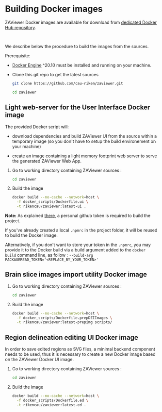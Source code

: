 # Building Docker images

ZAViewer Docker images are available for download from [dedicated Docker Hub repository](https://hub.docker.com/r/rikencau/zaviewer).

<br/>

We describe below the procedure to build the images from the sources.

Prerequisite:

* [Docker Engine](https://docs.docker.com/engine/) ^20.10 must be installed and running on your machine.

* Clone this git repo to get the latest sources

    ```sh
    git clone https://github.com/cau-riken/zaviewer.git

    cd zaviewer
    ```


## Light web-server for the User Interface Docker image <a id="build-image-ui"></a>

The provided Docker script will:

* download dependencies and build ZAViewer UI from the source within a temporary image (so you don't have to setup the build environement on your machine)

* create an image containing a light memory footprint web server to serve the generated ZAViewer Web App.

1. Go to working directory containing ZAViewer sources :

    ```sh
    cd zaviewer
    ```

2. Build the image

    ```sh
    docker build --no-cache --network=host \
      -f docker_scripts/Dockerfile.ui \
      -t rikencau/zaviewer:latest-ui .
    ```

**Note:** As explained [there](../README.md#dev-setupnpmrc), a personal github token is required to build the project.

If you've already created a local `.npmrc` in the project folder, it will be reused to build the Docker image.

Alternatively, if you don't want to store your token in the `.npmrc`, you may provide it to the Docker build via a build argument added to the `docker build` command line, as follow : `--build-arg PACKAGEREAD_TOKEN='<REPLACE_BY_YOUR_TOKEN>'`

## Brain slice images import utility Docker image<a id="build-image-prepimg"></a>

1. Go to working directory containing ZAViewer sources :

    ```sh
    cd zaviewer
    ```

2. Build the image

    ```sh
    docker build --no-cache --network=host \
      -f docker_scripts/Dockerfile.prepDZIImages \
      -t rikencau/zaviewer:latest-prepimg scripts/
    ```

## Region delineation editing UI Docker image<a id="build-image-regionedit"></a>

In order to save edited regions as SVG files, a minimal backend component needs to be used, thus it is necessary to create a new Docker image based on the ZAViewer Docker UI image.

1. Go to working directory containing ZAViewer sources :

    ```sh
    cd zaviewer
    ```

2. Build the image

    ```sh
    docker build --no-cache --network=host \
      -f docker_scripts/Dockerfile.ed \
      -t rikencau/zaviewer:latest-ed .
    ```
